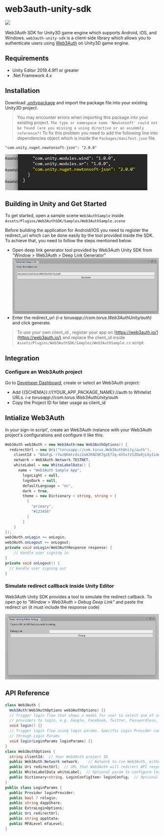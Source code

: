 # web3auth-unity-sdk
[![](https://jitpack.io/v/org.torusresearch/web3auth-unity-sdk.svg)](https://jitpack.io/#org.torusresearch/web3auth-unity-sdk)

Web3Auth SDK for Unity3D game engine which supports Android, iOS, and Windows. `web3auth-unity-sdk` is a client-side library which allows you to authenticate users using
[Web3Auth](https://web3auth.io/) on Unity3D game engine.

## Requirements
- Unity Editor 2019.4.9f1 or greater
- .Net Framework 4.x
## Installation
Download [.unitypackage](https://github.com/Web3Auth/web3auth-unity-sdk/releases/tag/Web3Auth-Unity-SDK) and import the package file into your existing Unity3D project. 
> You may encounter errors when importing this package into your existing project. 
`The type or namespace name 'Newtonsoft' could not be found (are you missing a using directive or an assembly reference?)`
To fix this problem you need to add the following line into dependencies object which is inside the `Packages/manifest.json` file.
```
"com.unity.nuget.newtonsoft-json": "2.0.0"
```
![Json Dot Net Error](./Images/JsonDotNet%20Error.png)

## Building in Unity and Get Started
To get started, open a sample scene `Web3AuthSample` inside `Assets/Plugins/Web3AuthSDK/Samples/Web3AuthSample.scene`

Before building the application for Android/IOS you need to register the redirect_uri which can be done easily by the tool provided inside the SDK. To achieve that, you need to follow the steps mentioned below. 

- Open deep link generator tool provided by Web3Auth Unity SDK from "Window > Web3Auth > Deep Link Generator"
![Deep Link Generator](./Images/Deep%20Link%20Generator.png)
- Enter the redirect_url *(i-e torusapp://com.torus.Web3AuthUnity/auth)* and click generate.
> To use your own client_id , register your app on [https://web3auth.io/](https://web3auth.io/) and replace the client_id inside `Assets/Plugins/Web3AuthSDK/Samples/Web3AuthSample.cs` script.
## Integration
### Configure an Web3Auth project
Go to [Developer Dashboard](https://dashboard.web3auth.io/), create or select an Web3Auth project:
- Add {{SCHEMA}}://{YOUR_APP_PACKAGE_NAME}://auth to Whitelist URLs. 
*i-e torusapp://com.torus.Web3AuthUnity/auth*
- Copy the Project ID for later usage as client_id
## Intialize Web3Auth
In your sign-in script', create an Web3Auth instance with your Web3Auth project's configurations and configure it like this:
```csharp
Web3Auth web3Auth = new Web3Auth(new Web3AuthOptions() {
  redirectUrl = new Uri("torusapp://com.torus.Web3AuthUnity/auth"),
    clientId = "BAwFgL-r7wzQKmtcdiz2uHJKNZdK7gzEf2q-m55xfzSZOw8jLOyIi4AVvvzaEQO5nv2dFLEmf9LBkF8kaq3aErg",
    network = Web3Auth.Network.TESTNET,
    whiteLabel = new WhiteLabelData() {
      name = "Web3Auth Sample App",
        logoLight = null,
        logoDark = null,
        defaultLanguage = "en",
        dark = true,
        theme = new Dictionary < string, string > {
          {
            "primary",
            "#123456"
          }
        }
    }
});
web3Auth.onLogin += onLogin;
web3Auth.onLogout += onLogout;
private void onLogin(Web3AuthResponse response) {
    // Handle user signing in
}
private void onLogout() {
  // Handle user signing out
}
```

### Simulate redirect callback inside Unity Editor
Web3Auth Unity SDK provides a tool to simulate the redirect callback. To open go to *"Window > Web3Auth > Debug Deep Link"* and paste the redirect uri (it must include the response code) 

![Deep Link Debug](./Images/Deep%20Link%20Debug.png)


## API Reference
```csharp
class Web3Auth {
  Web3Auth(Web3AuthOptions web3AuthOptions) {}
  // Trigger login flow that shows a modal for user to select one of supported
  // providers to login, e.g. Google, Facebook, Twitter, Passwordless, etc
  void login() {}
  // Trigger login flow using login params. Specific Login Provider can be set
  // through Login Params
  void login(LoginParams loginParams) {}
}
class Web3AuthOptions {
  string clientId;  // Your Web3Auth project ID
  public Web3Auth.Network network;    // Network to run Web3Auth, either MAINNET or TESTNET
  public Uri redirectUrl;  // URL that Web3Auth will redirect API responses
  public WhiteLabelData whiteLabel;  // Optional param to configure look
  public Dictionary<string, LoginConfigItem> loginConfig;  // Optional
}
public class LoginParams {
  public Provider loginProvider;
  public bool ? relogin;
  public string dappShare;
  public ExtraLoginOptions;
  public Uri redirectUrl;
  public string appState;
  public MFALevel mfaLevel;
}
```
